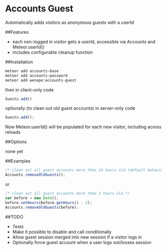 Accounts Guest
============

Automatically adds visitors as anonymous guests with a userId

##Features
- each non-logged in visitor gets a userId, accessible via Accounts and Meteor.userId()
- includes configurable cleanup function


##Installation
```sh
meteor add accounts-base
meteor add accounts-password
meteor add wenape:accounts-guest
```

then in client-only code
```javascript
Guests.add()
```

optionally (to clean out old guest accounts) in server-only code
```javascript
Guests.add();
```

Now Meteor.userId() will be populated for each new visitor, including across reloads




##Options

none yet

##Examples

```javascript
/* clean out all guest accounts more than 24 hours old (default behavior) */
Accounts.removeOldGuests();
```
or

```javascript
/* clean out all guest accounts more than 2 hours old */ 
var before = new Date();
before.setHours(before.getHours() - 2);
Accounts.removeOldGuests(before);
```

##TODO
- Tests
- Make it possible to disable and call conditionally
- Allow guest session merged into new session if a visitor logs in
- Optionally force guest account when a user logs out/losses session



